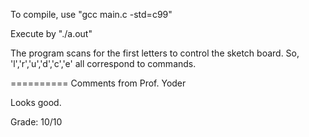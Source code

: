 To compile, use "gcc main.c -std=c99"

Execute by "./a.out"

The program scans for the first letters to control the sketch board.
So, 'l','r','u','d','c','e' all correspond to commands.

==========
Comments from Prof. Yoder

Looks good.

Grade:  10/10
